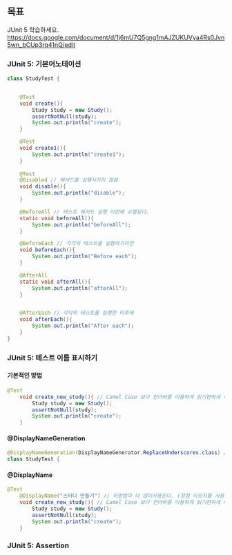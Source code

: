 ## 목표
JUnit 5 학습하세요.
<https://docs.google.com/document/d/1j6mU7Q5gng1mAJZUKUVya4Rs0Jvn5wn_bCUp3rq41nQ/edit>

### JUnit 5: 기본어노테이션
```java
class StudyTest {


    @Test
    void create(){
        Study study = new Study();
        assertNotNull(study);
        System.out.println("create");
    }

    @Test
    void create1(){
        System.out.println("create1");
    }
    
    @Test
    @Disabled // 메서드를 실행시키지 않음
    void disable(){
        System.out.println("disable");
    }

    @BeforeAll // 테스트 메서드 실행 이전에 수행된다.
    static void beforeAll(){
        System.out.println("beforeAll");
    }

    @BeforeEach // 각각의 테스트를 실행하기이전
    void beforeEach(){
        System.out.println("Before each");
    }

    @AfterAll
    static void afterAll(){
        System.out.println("afterAll");
    }


    @AfterEach // 각각의 테스트를 실행한 이후에
    void afterEach(){
        System.out.println("After each");
    }
}
```

### JUnit 5: 테스트 이름 표시하기
#### 기본적인 방법
```java
@Test
    void create_new_study(){ // Camel Case 보다 언더바를 이용하게 읽기편하게 이름을 표시할 수 있다.
        Study study = new Study();
        assertNotNull(study);
        System.out.println("create");
    }
```
#### @DisplayNameGeneration
```java
@DisplayNameGeneration(DisplayNameGenerator.ReplaceUnderscores.class) // 어느위치에 적용가능
class StudyTest {
```

#### @DisplayName
```java
@Test
    @DisplayName("스터디 만들기") // 이방법이 더 많이사용된다. (장점 이모지를 사용할수있다)
    void create_new_study(){ // Camel Case 보다 언더바를 이용하게 읽기편하게 이름을 표시할 수 있다.
        Study study = new Study();
        assertNotNull(study);
        System.out.println("create");
    }
```


### JUnit 5: Assertion



